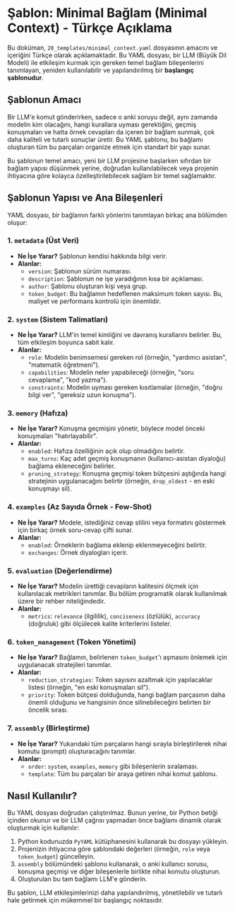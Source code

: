 # Şablon: Minimal Bağlam (Minimal Context) - Türkçe Açıklama

Bu doküman, `20_templates/minimal_context.yaml` dosyasının amacını ve içeriğini Türkçe olarak açıklamaktadır. Bu YAML dosyası, bir LLM (Büyük Dil Modeli) ile etkileşim kurmak için gereken temel bağlam bileşenlerini tanımlayan, yeniden kullanılabilir ve yapılandırılmış bir **başlangıç şablonudur**.

## Şablonun Amacı

Bir LLM'e komut gönderirken, sadece o anki soruyu değil, aynı zamanda modelin kim olacağını, hangi kurallara uyması gerektiğini, geçmiş konuşmaları ve hatta örnek cevapları da içeren bir bağlam sunmak, çok daha kaliteli ve tutarlı sonuçlar üretir. Bu YAML şablonu, bu bağlamı oluşturan tüm bu parçaları organize etmek için standart bir yapı sunar.

Bu şablonun temel amacı, yeni bir LLM projesine başlarken sıfırdan bir bağlam yapısı düşünmek yerine, doğrudan kullanılabilecek veya projenin ihtiyacına göre kolayca özelleştirilebilecek sağlam bir temel sağlamaktır.

## Şablonun Yapısı ve Ana Bileşenleri

YAML dosyası, bir bağlamın farklı yönlerini tanımlayan birkaç ana bölümden oluşur:

### 1. `metadata` (Üst Veri)
*   **Ne İşe Yarar?** Şablonun kendisi hakkında bilgi verir.
*   **Alanlar:**
    *   `version`: Şablonun sürüm numarası.
    *   `description`: Şablonun ne işe yaradığının kısa bir açıklaması.
    *   `author`: Şablonu oluşturan kişi veya grup.
    *   `token_budget`: Bu bağlamın hedeflenen maksimum token sayısı. Bu, maliyet ve performans kontrolü için önemlidir.

### 2. `system` (Sistem Talimatları)
*   **Ne İşe Yarar?** LLM'in temel kimliğini ve davranış kurallarını belirler. Bu, tüm etkileşim boyunca sabit kalır.
*   **Alanlar:**
    *   `role`: Modelin benimsemesi gereken rol (örneğin, "yardımcı asistan", "matematik öğretmeni").
    *   `capabilities`: Modelin neler yapabileceği (örneğin, "soru cevaplama", "kod yazma").
    *   `constraints`: Modelin uyması gereken kısıtlamalar (örneğin, "doğru bilgi ver", "gereksiz uzun konuşma").

### 3. `memory` (Hafıza)
*   **Ne İşe Yarar?** Konuşma geçmişini yönetir, böylece model önceki konuşmaları "hatırlayabilir".
*   **Alanlar:**
    *   `enabled`: Hafıza özelliğinin açık olup olmadığını belirtir.
    *   `max_turns`: Kaç adet geçmiş konuşmanın (kullanıcı-asistan diyaloğu) bağlama ekleneceğini belirler.
    *   `pruning_strategy`: Konuşma geçmişi token bütçesini aştığında hangi stratejinin uygulanacağını belirtir (örneğin, `drop_oldest` - en eski konuşmayı sil).

### 4. `examples` (Az Sayıda Örnek - Few-Shot)
*   **Ne İşe Yarar?** Modele, istediğiniz cevap stilini veya formatını göstermek için birkaç örnek soru-cevap çifti sunar.
*   **Alanlar:**
    *   `enabled`: Örneklerin bağlama eklenip eklenmeyeceğini belirtir.
    *   `exchanges`: Örnek diyalogları içerir.

### 5. `evaluation` (Değerlendirme)
*   **Ne İşe Yarar?** Modelin ürettiği cevapların kalitesini ölçmek için kullanılacak metrikleri tanımlar. Bu bölüm programatik olarak kullanılmak üzere bir rehber niteliğindedir.
*   **Alanlar:**
    *   `metrics`: `relevance` (ilgililik), `conciseness` (özlülük), `accuracy` (doğruluk) gibi ölçülecek kalite kriterlerini listeler.

### 6. `token_management` (Token Yönetimi)
*   **Ne İşe Yarar?** Bağlamın, belirlenen `token_budget`'ı aşmasını önlemek için uygulanacak stratejileri tanımlar.
*   **Alanlar:**
    *   `reduction_strategies`: Token sayısını azaltmak için yapılacaklar listesi (örneğin, "en eski konuşmaları sil").
    *   `priority`: Token bütçesi dolduğunda, hangi bağlam parçasının daha önemli olduğunu ve hangisinin önce silinebileceğini belirten bir öncelik sırası.

### 7. `assembly` (Birleştirme)
*   **Ne İşe Yarar?** Yukarıdaki tüm parçaların hangi sırayla birleştirilerek nihai komutu (prompt) oluşturacağını tanımlar.
*   **Alanlar:**
    *   `order`: `system`, `examples`, `memory` gibi bileşenlerin sıralaması.
    *   `template`: Tüm bu parçaları bir araya getiren nihai komut şablonu.

## Nasıl Kullanılır?

Bu YAML dosyası doğrudan çalıştırılmaz. Bunun yerine, bir Python betiği içinden okunur ve bir LLM çağrısı yapmadan önce bağlamı dinamik olarak oluşturmak için kullanılır:

1.  Python kodunuzda `PyYAML` kütüphanesini kullanarak bu dosyayı yükleyin.
2.  Projenizin ihtiyacına göre şablondaki değerleri (örneğin, `role` veya `token_budget`) güncelleyin.
3.  `assembly` bölümündeki şablonu kullanarak, o anki kullanıcı sorusu, konuşma geçmişi ve diğer bileşenlerle birlikte nihai komutu oluşturun.
4.  Oluşturulan bu tam bağlamı LLM'e gönderin.

Bu şablon, LLM etkileşimlerinizi daha yapılandırılmış, yönetilebilir ve tutarlı hale getirmek için mükemmel bir başlangıç noktasıdır.
